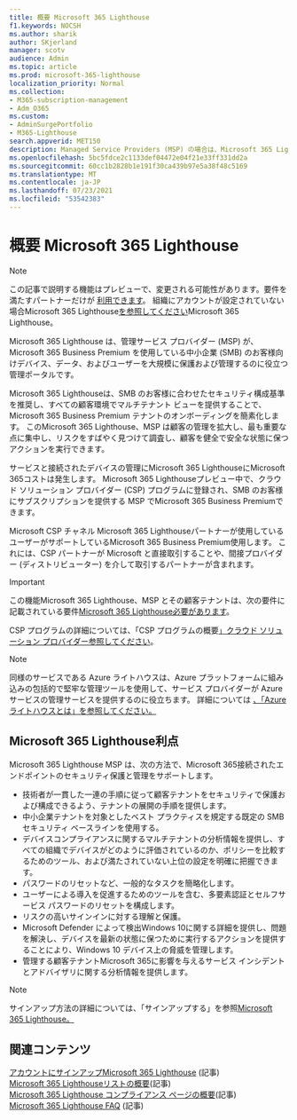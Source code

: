 ```yaml
---
title: 概要 Microsoft 365 Lighthouse
f1.keywords: NOCSH
ms.author: sharik
author: SKjerland
manager: scotv
audience: Admin
ms.topic: article
ms.prod: microsoft-365-lighthouse
localization_priority: Normal
ms.collection:
- M365-subscription-management
- Adm_O365
ms.custom:
- AdminSurgePortfolio
- M365-Lighthouse
search.appverid: MET150
description: Managed Service Providers (MSP) の場合は、Microsoft 365 Lighthouseテナントを 1 つの場所でセキュリティで保護および管理する方法について説明します。
ms.openlocfilehash: 5bc5fdce2c1133def04472e04f21e33ff331dd2a
ms.sourcegitcommit: 60cc1b2828b1e191f30ca439b97e5a38f48c5169
ms.translationtype: MT
ms.contentlocale: ja-JP
ms.lasthandoff: 07/23/2021
ms.locfileid: "53542383"
---
```

# <a name="overview-of-microsoft-365-lighthouse"></a>概要 Microsoft 365 Lighthouse

> [!NOTE]
> この記事で説明する機能はプレビューで、変更される可能性があります。要件を満たすパートナーだけが [利用できます](m365-lighthouse-requirements.md)。 組織にアカウントが設定されていない場合Microsoft 365 Lighthouse[を参照してください](m365-lighthouse-sign-up.md)Microsoft 365 Lighthouse。

Microsoft 365 Lighthouse は、管理サービス プロバイダー (MSP) が、Microsoft 365 Business Premium を使用している中小企業 (SMB) のお客様向けデバイス、データ、およびユーザーを大規模に保護および管理するのに役立つ管理ポータルです。 

Microsoft 365 Lighthouseは、SMB のお客様に合わせたセキュリティ構成基準を推奨し、すべての顧客環境でマルチテナント ビューを提供することで、Microsoft 365 Business Premium テナントのオンボーディングを簡素化します。 このMicrosoft 365 Lighthouse、MSP は顧客の管理を拡大し、最も重要な点に集中し、リスクをすばやく見つけて調査し、顧客を健全で安全な状態に保つアクションを実行できます。

サービスと接続されたデバイスの管理にMicrosoft 365 LighthouseにMicrosoft 365コストは発生します。 Microsoft 365 Lighthouseプレビュー中で、クラウド ソリューション プロバイダー (CSP) プログラムに登録され、SMB のお客様にサブスクリプションを提供する MSP でMicrosoft 365 Business Premiumできます。

Microsoft CSP チャネル Microsoft 365 Lighthouseパートナーが使用しているユーザーがサポートしているMicrosoft 365 Business Premium使用します。 これには、CSP パートナーが Microsoft と直接取引することや、間接プロバイダー (ディストリビューター) を介して取引するパートナーが含まれます。 

> [!IMPORTANT] 
> この機能Microsoft 365 Lighthouse、MSP とその顧客テナントは、次の要件に記載されている要件[Microsoft 365 Lighthouse必要があります](m365-lighthouse-requirements.md)。     

CSP プログラムの詳細については、「CSP プログラムの概要[」クラウド ソリューション プロバイダー参照してください](/partner-center/csp-overview)。

> [!NOTE]  
> 同様のサービスである Azure ライトハウスは、Azure プラットフォームに組み込みの包括的で堅牢な管理ツールを使用して、サービス プロバイダーが Azure サービスの管理サービスを提供するのに役立ちます。 詳細については [、「Azure ライトハウスとは」を参照してください。](/azure/lighthouse/overview)   

## <a name="microsoft-365-lighthouse-benefits"></a>Microsoft 365 Lighthouse利点

Microsoft 365 Lighthouse MSP は、次の方法で、Microsoft 365接続されたエンドポイントのセキュリティ保護と管理をサポートします。

- 技術者が一貫した一連の手順に従って顧客テナントをセキュリティで保護および構成できるよう、テナントの展開の手順を提供します。 
- 中小企業テナントを対象としたベスト プラクティスを規定する既定の SMB セキュリティ ベースラインを使用する。 
- デバイスコンプライアンスに関するマルチテナントの分析情報を提供し、すべての組織でデバイスがどのように評価されているのか、ポリシーを比較するためのツール、および満たされていない上位の設定を明確に把握できます。 
- パスワードのリセットなど、一般的なタスクを簡略化します。
- ユーザーによる導入を促進するためのツールを含む、多要素認証とセルフサービス パスワードのリセットを構成します。 
- リスクの高いサインインに対する理解と保護。
- Microsoft Defender によって検出Windows 10に関する詳細を提供し、問題を解決し、デバイスを最新の状態に保つために実行するアクションを提供することにより、Windows 10 デバイス上の脅威を管理します。
- 管理する顧客テナントMicrosoft 365に影響を与えるサービス インシデントとアドバイザリに関する分析情報を提供します。

> [!NOTE] 
> サインアップ方法の詳細については、「サインアップする」を参照[Microsoft 365 Lighthouse。](m365-lighthouse-sign-up.md)

## <a name="related-content"></a>関連コンテンツ

[アカウントにサインアップMicrosoft 365 Lighthouse](m365-lighthouse-sign-up.md) (記事)\
[Microsoft 365 Lighthouseリストの概要](m365-lighthouse-tenant-list-overview.md)(記事)\
[Microsoft 365 Lighthouse コンプライアンス ページの概要](m365-lighthouse-device-compliance-page-overview.md)(記事)\
[Microsoft 365 Lighthouse FAQ](m365-lighthouse-faq.yml) (記事)